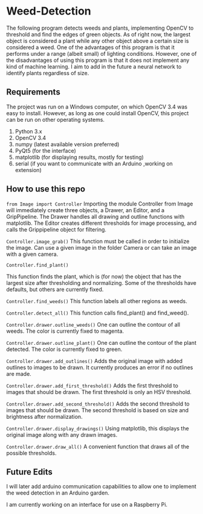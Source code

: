 # Weed-Detection

The following program detects weeds and plants, implementing OpenCV 
to threshold and find the edges of green objects. As of right now, 
the largest object is considered a plant while any other object above 
a certain size is considered a weed. One of the advantages of this 
program is that it performs under a range (albeit small) of lighting 
conditions. However, one of the disadvantages of using this program is 
that it does not implement any kind of machine learning. I aim to add 
in the future a neural network to identify plants regardless of size.

## Requirements

The project was run on a Windows computer, on which OpenCV 3.4 was easy to 
install. However, as long as one could install OpenCV, this project can be 
run on other operating systems.

1. Python 3.x
2. OpenCV 3.4
3. numpy (latest available version preferred)
4. PyQt5 (for the interface)
5. matplotlib (for displaying results, mostly for testing)
6. serial (if you want to communicate with an Arduino ,working on extension)

## How to use this repo

```from Image import Controller```
Importing the module Controller from Image will immediately create three objects, 
a Drawer, an Editor, and a GripPipeline. The Drawer handles all drawing and outline 
functions with matplotlib. The Editor creates different thresholds for image 
processing, and calls the Grippipeline object for filtering.

```Controller.image_grab()```
This function must be called in order to initialize the image. Can use a given
image in the folder Camera or can take an image with a given camera.

```Controller.find_plant()```

This function finds the plant, which is (for now) the object that has the 
largest size after thresholding and normalizing. Some of the thresholds have 
defaults, but others are currently fixed.

```Controller.find_weeds()```
This function labels all other regions as weeds.

```Controller.detect_all()```
This function calls find_plant() and find_weed().

```Controller.drawer.outline_weeds()```
One can outline the contour of all weeds. The color is currently fixed to magenta.

```Controller.drawer.outline_plant()```
One can outline the contour of the plant detected. The color is currently fixed to green.

```Controller.drawer.add_outlines()```
Adds the original image with added outlines to images to be drawn. It currently 
produces an error if no outlines are made.

```Controller.drawer.add_first_threshold()```
Adds the first threshold to images that should be drawn. The first threshold is
only an HSV threshold.

```Controller.drawer.add_second_threshold()```
Adds the second threshold to images that should be drawn. The second threshold is
based on size and brightness after normalization.

```Controller.drawer.display_drawings()```
Using matplotlib, this displays the original image along with any drawn images.

```Controller.drawer.draw_all()```
A convenient function that draws all of the possible thresholds.

## Future Edits
I will later add arduino communication capabilities to allow one to implement 
the weed detection in an Arduino garden.

I am currently working on an interface for use on a Raspberry Pi.
